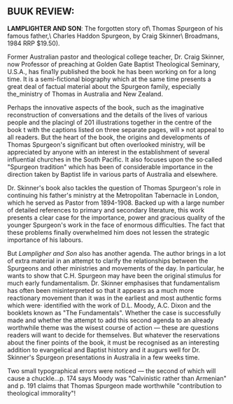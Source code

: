 ## BUUK REVIEW:
**LAMPLIGHTER AND SON**: The forgotten story of\\
Thomas Spurgeon of his famous father,\\
Charles Haddon Spurgeon, by Craig Skinner\\
Broadmans, 1984 RRP $19.50). 

Former Australian pastor and theological college teacher,
Dr. Craig Skinner, now Professor of preaching at Golden 
Gate Baptist Theological Seminary, U.S.A., has fina1ly
published the book he has been working on for a long time.
It is a semi-fictional biography which at the same time 
presents a great deal of factual material about the 
Spurgeon family, especially the_ministry of Thomas in
Australia and New Zealand.

Perhaps the innovative aspects of the book, such 
as the imaginative reconstruction of conversations and
the details of the lives of various people and the placingl
of 201 illustrations together in the centre of the book
t with the captions listed on three separate pages, will 
» not appeal to all readers. But the heart of the book,
the origins and developments of Thomas Spurgeon's
significant but often overlooked ministry, will be
appreciated by anyone with an interest in the establishment 
of several influential churches in the South Pacific.
It also focuses upon the so·called "Spurgeon tradition"
which has been of considerable importance in the direction
taken by Baptist life in various parts of Australia and
elsewhere.

Dr. Skinner's book also tackles the question of
Thomas Spurgeon's role in continuing his father's
ministry at the Metropolitan Tabernacle in London, which
he served as Pastor from 1894-1908. Backed up with a
large number of detailed references to primary and
secondary literature, this work presents a clear case
for the importance, power and gracious quality of the
younger Spurgeon's work in the face of enormous
difficulties. The fact that these problems finally 
overwhelmed him does not lessen the strategic importance 
of his labours.

But *Lampligher and Son* also has another agenda. The
author brings in a lot of extra material in an attempt to
clarify the relationships between the Spurgeons and other
ministries and movements of the day. In particular, he
wants to show that C.H. Spurgeon may have been the original 
stimulus for much early fundamentalism. Dr. Skinner 
emphasises that fundamentalism has often been misinterpreted 
so that it appears as a much more reactionary movement than
it was in the earliest and most authentic forms which were·
identified with the work of D.L. Moody, A.C. Dixon and the
booklets known as "The Fundamentals". Whether the case
is successfully made and whether the attempt to add this
second agenda to an already worthwhile theme was the wisest 
course of action — these are questions readers will want
to decide for themselves. But whatever the reservations
about the finer points of the book, it must be recognised as
an interesting addition to evangelical and Baptist history
and it augurs well for Dr. Skinner's Spurgeon presentations
in Australia in a few weeks time.

Two small typographical errors were noticed — the
second of which will cause a chuckle...p. 174 says Moody 
was "Calvinistic rather than Armenian" and p. 191 claims 
that Thomas Spurgeon made worthwhile "contribution to
theological immorality"!
